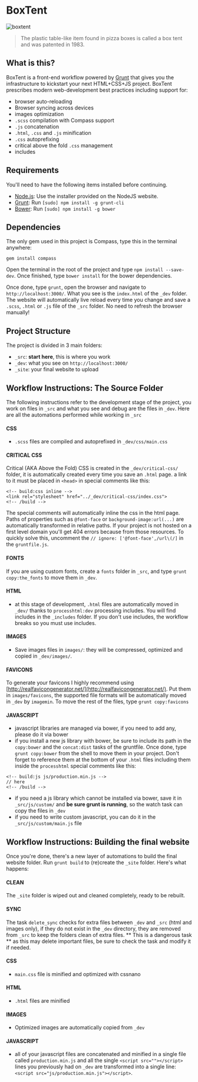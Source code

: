 # BoxTent

![boxtent](https://cloud.githubusercontent.com/assets/4832752/15466786/8b05893e-20db-11e6-8120-9e27a922e29d.png)

> The plastic table-like item found in pizza boxes is called a box tent and was patented in 1983.

## What is this?

BoxTent is a front-end workflow powered by [Grunt](http://gruntjs.com/ "Grunt") that gives you the infrastructure to kickstart your next HTML+CSS+JS project.
BoxTent prescribes modern web-development best practices including support for:

* browser auto-reloading
* Browser syncing across devices
* images optimization
* `.scss` compilation with Compass support
* `.js` concatenation
* `.html`, `.css` and `.js` minification
* `.css` autoprefixing
* critical above the fold `.css` management
* includes

## Requirements

You'll need to have the following items installed before continuing.

  * [Node.js](http://nodejs.org): Use the installer provided on the NodeJS website.
  * [Grunt](http://gruntjs.com/): Run `[sudo] npm install -g grunt-cli`
  * [Bower](http://bower.io/): Run `[sudo] npm install -g bower`

## Dependencies

The only gem used in this project is Compass, type this in the terminal anywhere:

`gem install compass`  

Open the terminal in the root of the project and type `npm install --save-dev`. Once finished, type `bower install` for the bower dependencies.

Once done, type `grunt`, open the browser and navigate to `http://localhost:3000/`. What you see is the `index.html` of the `_dev` folder. The website will automatically live reload every time you change and save a `.scss`, `.html` or `.js` file of the `_src` folder. No need to refresh the browser manually!

## Project Structure

The project is divided in 3 main folders:

* `_src`: **start here**, this is where you work
* `_dev`: what you see on `http://localhost:3000/`
* `_site`: your final website to upload

## Workflow Instructions: The Source Folder

The following instructions refer to the development stage of the project, you work on files in `_src` and what you see and debug are the files in `_dev`.
Here are all the automations performed while working in `_src`

#### CSS

* `.scss` files are compiled and autoprefixed in `_dev/css/main.css`

#### CRITICAL CSS

Critical (AKA Above the Fold) CSS is created in the `_dev/critical-css/` folder, it is automatically created every time you save an `.html` page. a link to it must be placed in `<head>` in special comments like this:

```
<!-- build:css inline -->
<link rel="stylesheet" href="../_dev/critical-css/index.css">
<!-- /build -->
```

The special comments will automatically inline the css in the html page. Paths of properties such as `@font-face` or `background-image:url(...)` are automatically transformed in relative paths. If your project is not hosted on a first level domain you'll get 404 errors because from those resources. To quickly solve this, uncomment the `// ignore: ['@font-face',/url\(/]` in the `gruntfile.js`.

#### FONTS

If you are using custom fonts, create a `fonts` folder in `_src`, and type `grunt copy:the_fonts` to move them in `_dev`.

#### HTML

* at this stage of development, `.html` files are automatically moved in `_dev/` thanks to `processhtml:dev` processing includes. You will find includes in the `_includes` folder. If you don't use includes, the workflow breaks so you must use includes.

#### IMAGES

* Save images files in `images/`: they will be compressed, optimized and copied in `_dev/images/`.

#### FAVICONS

To generate your favicons I highly recommend using [http://realfavicongenerator.net/](http://realfavicongenerator.net/). Put them in `images/favicons`, the supported file formats will be automatically moved in `_dev` by `imagemin`. To move the rest of the files, type `grunt copy:favicons`

#### JAVASCRIPT

* javascript libraries are managed via bower, if you need to add any, please do it via bower
* if you install a new js library with bower, be sure to include its path in the `copy:bower` and the `concat:dist` tasks of the gruntfile. Once done, type `grunt copy:bower` from the shell to move them in your project. Don't forget to reference them at the bottom of your `.html` files including them inside the `processhtml` special comments like this:

```
<!-- build:js js/production.min.js -->
// here
<!-- /build -->
```
* if you need a js library which cannot be installed via bower, save it in `_src/js/custom/` and **be sure grunt is running**, so the watch task can copy the files in `_dev`
* if you need to write custom javascript, you can do it in the `_src/js/custom/main.js` file

## Workflow Instructions: Building the final website

Once you're done, there's a new layer of automations to build the final website folder. Run `grunt build` to (re)create the `_site` folder. Here's what happens:

#### CLEAN

The `_site` folder is wiped out and cleaned completely, ready to be rebuilt.

#### SYNC

The task `delete_sync` checks for extra files between `_dev` and `_src` (html and images only), if they do not exist in the `_dev` directory, they are removed from `_src` to keep the folders clean of extra files. ** This is a dangerous task ** as this may delete important files, be sure to check the task and modify it if needed.

#### CSS

* `main.css` file is minified and optimized with cssnano

#### HTML

* `.html` files are minified

#### IMAGES

* Optimized images are automatically copied from `_dev`

#### JAVASCRIPT
* all of your javascript files are concatenated and minified in a single file called `production.min.js` and all the single `<script src=""></script>` lines you previously had on `_dev` are transformed into a single line: `<script src="js/production.min.js"></script>`.
